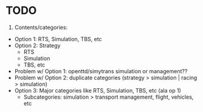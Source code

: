 
# TODO

1. Contents/categories:
  * Option 1: RTS, Simulation, TBS, etc
  * Option 2: Strategy
    * RTS
    * Simulation
    * TBS, etc
  * Problem w/ Option 1: openttd/simytrans simulation or management??
  * Problem w/ Option 2: duplicate categories (strategy > simulation | racing > simulation) 
  * Option 3: Major categories like RTS, Simulation, TBS, etc (ala op 1)
    * Subcategories: simulation > transport management, flight, vehicles, etc
   
   
